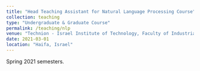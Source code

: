 ```yaml
---
title: "Head Teaching Assistant for Natural Language Processing Course"
collection: teaching
type: "Undergraduate & Graduate Course"
permalink: /teaching/nlp
venue: "Technion - Israel Institute of Technology, Faculty of Industrial Engineering & Management"
date: 2021-03-01
location: "Haifa, Israel"
---
```


Spring 2021 semesters.

